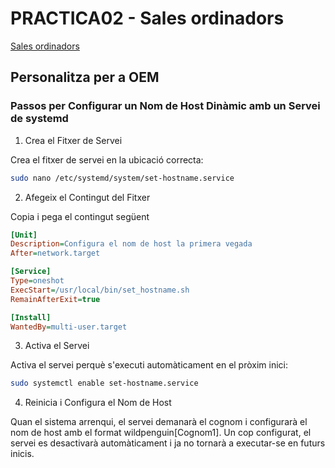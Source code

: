 # PRACTICA02 - Sales ordinadors

[Sales ordinadors](https://moodle.iescarlesvallbona.cat/pluginfile.php/186525/mod_resource/content/4/Pr%C3%A0ctica%20UF2.pdf)

## Personalitza per a OEM

### Passos per Configurar un Nom de Host Dinàmic amb un Servei de systemd

1. Crea el Fitxer de Servei

Crea el fitxer de servei en la ubicació correcta:

```bash
sudo nano /etc/systemd/system/set-hostname.service
```

2. Afegeix el Contingut del Fitxer

Copia i pega el contingut següent

```ini
[Unit]
Description=Configura el nom de host la primera vegada
After=network.target

[Service]
Type=oneshot
ExecStart=/usr/local/bin/set_hostname.sh
RemainAfterExit=true

[Install]
WantedBy=multi-user.target
```

3. Activa el Servei

Activa el servei perquè s'executi automàticament en el pròxim inici:

```bash
sudo systemctl enable set-hostname.service
```

4. Reinicia i Configura el Nom de Host

Quan el sistema arrenqui, el servei demanarà el cognom i configurarà el nom de host amb el format wildpenguin[Cognom1]. Un cop configurat, el servei es desactivarà automàticament i ja no tornarà a executar-se en futurs inicis.
